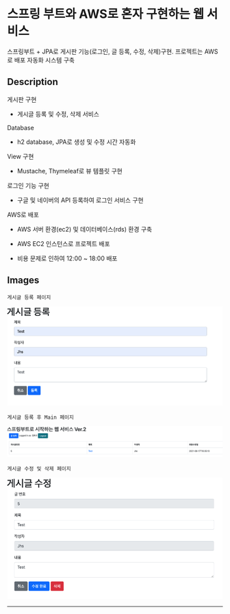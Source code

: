 # 스프링 부트와 AWS로 혼자 구현하는 웹 서비스
스프링부트 + JPA로 게시판 기능(로그인, 글 등록, 수정, 삭제)구현. 프로젝트는 AWS로 배포 자동화 시스템 구축 

## Description
 
게시판 구현

- 게시글 등록 및 수정, 삭제 서비스

Database

-  h2 database, JPA로 생성 및 수정 시간 자동화

View 구현

- Mustache, Thymeleaf로 뷰 템플릿 구현

로그인 기능 구현

-  구글 및 네이버의 API 등록하여 로그인 서비스 구현

AWS로 배포

-  AWS 서버 환경(ec2) 및 데이터베이스(rds) 환경 구축

- AWS EC2 인스턴스로 프로젝트 배포
- 비용 문제로 인하여 12:00 ~ 18:00 배포



## Images
    게시글 등록 페이지
![article_add](./images/article_add.png)

    게시글 등록 후 Main 페이지
![article_list](./images/article_list.png)

    게시글 수정 및 삭제 페이지
![article_details](./images/article_details.png)

---